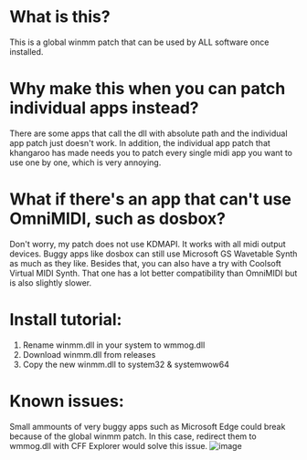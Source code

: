 # What is this? 
This is a global winmm patch that can be used by ALL software once installed. 

# Why make this when you can patch individual apps instead? 
There are some apps that call the dll with absolute path and the individual app patch just doesn't work. 
In addition, the individual app patch that khangaroo has made needs you to patch every single midi app you want to use one by one, which is very annoying. 

# What if there's an app that can't use OmniMIDI, such as dosbox? 
Don't worry, my patch does not use KDMAPI. It works with all midi output devices. 
Buggy apps like dosbox can still use Microsoft GS Wavetable Synth as much as they like. 
Besides that, you can also have a try with Coolsoft Virtual MIDI Synth. 
That one has a lot better compatibility than OmniMIDI but is also slightly slower. 

# Install tutorial: 
1. Rename winmm.dll in your system to wmmog.dll
2. Download winmm.dll from releases
3. Copy the new winmm.dll to system32 & systemwow64

# Known issues: 
Small ammounts of very buggy apps such as Microsoft Edge could break because of the global winmm patch. 
In this case, redirect them to wmmog.dll with CFF Explorer would solve this issue. 
![image](https://github.com/user-attachments/assets/48e34ac9-be5c-4459-96fb-a9e1adbe36a4)
